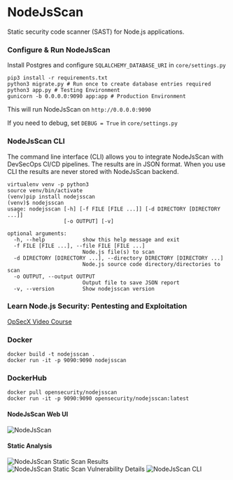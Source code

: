 # NodeJsScan

Static security code scanner (SAST) for Node.js applications.

### Configure & Run NodeJsScan

Install Postgres and configure `SQLALCHEMY_DATABASE_URI` in `core/settings.py`

```
pip3 install -r requirements.txt
python3 migrate.py # Run once to create database entries required
python3 app.py # Testing Environment
gunicorn -b 0.0.0.0:9090 app:app # Production Environment
```

This will run NodeJsScan on `http://0.0.0.0:9090`

If you need to debug, set `DEBUG = True` in `core/settings.py`

### NodeJsScan CLI

The command line interface (CLI) allows you to integrate NodeJsScan with DevSecOps CI/CD pipelines. The results are in JSON format. When you use CLI the results are never stored with NodeJsScan backend.

```
virtualenv venv -p python3
source venv/bin/activate
(venv)pip install nodejsscan
(venv)$ nodejsscan
usage: nodejsscan [-h] [-f FILE [FILE ...]] [-d DIRECTORY [DIRECTORY ...]]
                  [-o OUTPUT] [-v]

optional arguments:
  -h, --help            show this help message and exit
  -f FILE [FILE ...], --file FILE [FILE ...]
                        Node.js file(s) to scan
  -d DIRECTORY [DIRECTORY ...], --directory DIRECTORY [DIRECTORY ...]
                        Node.js source code directory/directories to scan
  -o OUTPUT, --output OUTPUT
                        Output file to save JSON report
  -v, --version         Show nodejsscan version
```

### Learn Node.js Security: Pentesting and Exploitation
[OpSecX Video Course](https://opsecx.com/index.php/product/node-js-security-pentesting-and-exploitation/)

### Docker

```
docker build -t nodejsscan .
docker run -it -p 9090:9090 nodejsscan
```

### DockerHub

```
docker pull opensecurity/nodejsscan
docker run -it -p 9090:9090 opensecurity/nodejsscan:latest
```

#### NodeJsScan Web UI
![NodeJsScan](https://cloud.githubusercontent.com/assets/4301109/22619224/26acd162-eb16-11e6-8f28-bd477c92991f.png)

#### Static Analysis
![NodeJsScan Static Scan Results](https://user-images.githubusercontent.com/4301109/33951861-294062a0-e056-11e7-8472-3c101be52390.jpg)
![NodeJsScan Static Scan Vulnerability Details](https://user-images.githubusercontent.com/4301109/30637698-bfa68e04-9e16-11e7-8233-bfde503d7e5a.png)
![NodeJsScan CLI](https://user-images.githubusercontent.com/4301109/43541417-0a749362-95e8-11e8-9d5c-4d9a2fd9f765.png)

